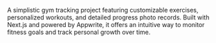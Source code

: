 A simplistic gym tracking project featuring customizable exercises, personalized workouts, and detailed progress photo records. Built with Next.js and powered by Appwrite, it offers an intuitive way to monitor fitness goals and track personal growth over time.
